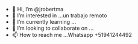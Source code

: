 - 👋 Hi, I’m @jrobertma
- 👀 I’m interested in ...un trabajo remoto
- 🌱 I’m currently learning ...
- 💞️ I’m looking to collaborate on ...
- 📫 How to reach me ...Whatsapp +51941244492

<!---
JROBERTMA/JROBERTMA is a ✨ special ✨ repository because its `README.md` (this file) appears on your GitHub profile.
You can click the Preview link to take a look at your changes.
--->
